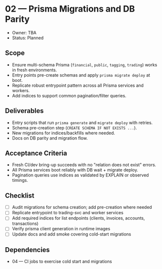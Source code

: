 # 02 — Prisma Migrations and DB Parity

- Owner: TBA
- Status: Planned

## Scope

- Ensure multi-schema Prisma (`financial`, `public`, `tagging`, `trading`) works in fresh environments.
- Entry points pre-create schemas and apply `prisma migrate deploy` at boot.
- Replicate robust entrypoint pattern across all Prisma services and workers.
- Add indices to support common pagination/filter queries.

## Deliverables

- Entry scripts that run `prisma generate` and `migrate deploy` with retries.
- Schema pre-creation step (`CREATE SCHEMA IF NOT EXISTS ...`).
- New migrations for indices/backfills where needed.
- Docs on DB parity and migration flow.

## Acceptance Criteria

- Fresh CI/dev bring-up succeeds with no "relation does not exist" errors.
- All Prisma services boot reliably with DB wait + migrate deploy.
- Pagination queries use indices as validated by EXPLAIN or observed timings.

## Checklist

- [ ] Audit migrations for schema creation; add pre-creation where needed
- [ ] Replicate entrypoint to trading-svc and worker services
- [ ] Add required indices for list endpoints (clients, invoices, accounts, transactions)
- [ ] Verify prisma client generation in runtime images
- [ ] Update docs and add smoke covering cold-start migrations

## Dependencies

- 04 — CI jobs to exercise cold start and migrations
